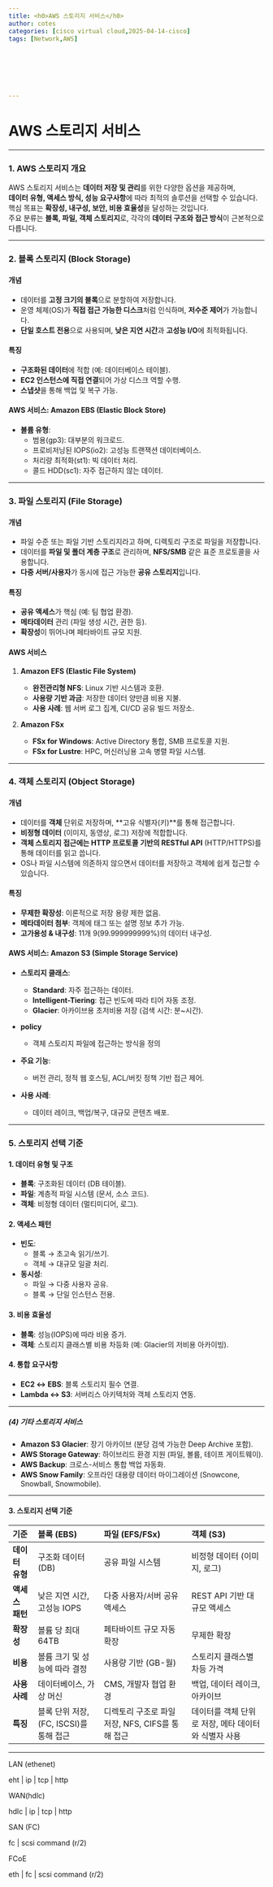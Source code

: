 ```yaml
---
title: <h0>AWS 스토리지 서비스</h0>
author: cotes 
categories: [cisco virtual cloud,2025-04-14-cisco]
tags: [Network,AWS]







---
```


# AWS 스토리지 서비스

------

### **1. AWS 스토리지 개요**  
AWS 스토리지 서비스는 **데이터 저장 및 관리**를 위한 다양한 옵션을 제공하며,  
**데이터 유형, 액세스 방식, 성능 요구사항**에 따라 최적의 솔루션을 선택할 수 있습니다.  
핵심 목표는 **확장성, 내구성, 보안, 비용 효율성**을 달성하는 것입니다.  
주요 분류는 **블록, 파일, 객체 스토리지**로, 각각의 **데이터 구조와 접근 방식**이 근본적으로 다릅니다.  

---

### **2. 블록 스토리지 (Block Storage)**  

#### **개념**  
- 데이터를 **고정 크기의 블록**으로 분할하여 저장합니다.  
- 운영 체제(OS)가 **직접 접근 가능한 디스크**처럼 인식하며, **저수준 제어**가 가능합니다.  
- **단일 호스트 전용**으로 사용되며, **낮은 지연 시간**과 **고성능 I/O**에 최적화됩니다.  

#### **특징**  
- **구조화된 데이터**에 적합 (예: 데이터베이스 테이블).  
- **EC2 인스턴스에 직접 연결**되어 가상 디스크 역할 수행.  
- **스냅샷**을 통해 백업 및 복구 가능.  

#### **AWS 서비스: Amazon EBS (Elastic Block Store)**  
- **볼륨 유형**:  
  - 범용(gp3): 대부분의 워크로드.  
  - 프로비저닝된 IOPS(io2): 고성능 트랜잭션 데이터베이스.  
  - 처리량 최적화(st1): 빅 데이터 처리.  
  - 콜드 HDD(sc1): 자주 접근하지 않는 데이터.  
  
  

---

### **3. 파일 스토리지 (File Storage)**  

#### **개념**  
- 파일 수준 또는 파일 기반 스토리지라고 하며, 디렉토리 구조로 파일을 저장합니다.
- 데이터를 **파일 및 폴더 계층 구조**로 관리하며, **NFS/SMB** 같은 표준 프로토콜을 사용합니다.  
- **다중 서버/사용자**가 동시에 접근 가능한 **공유 스토리지**입니다.  

#### **특징**  
- **공유 액세스**가 핵심 (예: 팀 협업 환경).  
- **메타데이터** 관리 (파일 생성 시간, 권한 등).  
- **확장성**이 뛰어나며 페타바이트 규모 지원.  

#### **AWS 서비스**  
1. **Amazon EFS (Elastic File System)**  
   - **완전관리형 NFS**: Linux 기반 시스템과 호환.  
   - **사용량 기반 과금**: 저장한 데이터 양만큼 비용 지불.  
   - **사용 사례**: 웹 서버 로그 집계, CI/CD 공유 빌드 저장소.  

2. **Amazon FSx**  
   - **FSx for Windows**: Active Directory 통합, SMB 프로토콜 지원.  
   - **FSx for Lustre**: HPC, 머신러닝용 고속 병렬 파일 시스템.  

---

### **4. 객체 스토리지 (Object Storage)**  

#### **개념**  
- 데이터를 **객체** 단위로 저장하며, **고유 식별자(키)**를 통해 접근합니다.  
- **비정형 데이터** (이미지, 동영상, 로그) 저장에 적합합니다.  
- **객체 스토리지 접근에는 HTTP 프로토콜 기반의 RESTful API** (HTTP/HTTPS)를 통해 데이터를 읽고 씁니다.  
- OS나 파일 시스템에 의존하지 않으면서 데이터를 저장하고 객체에 쉽게 접근할 수 있습니다.

#### **특징**  
- **무제한 확장성**: 이론적으로 저장 용량 제한 없음.  
- **메타데이터 첨부**: 객체에 태그 또는 설명 정보 추가 가능.  
- **고가용성 & 내구성**: 11개 9(99.999999999%)의 데이터 내구성.  

#### **AWS 서비스: Amazon S3 (Simple Storage Service)**  
- **스토리지 클래스**:  
  - **Standard**: 자주 접근하는 데이터.  
  - **Intelligent-Tiering**: 접근 빈도에 따라 티어 자동 조정.  
  - **Glacier**: 아카이브용 초저비용 저장 (검색 시간: 분~시간).  
- **policy**
  - 객체 스토리지 파일에 접근하는 방식을 정의
  
- **주요 기능**:  
  - 버전 관리, 정적 웹 호스팅, ACL/버킷 정책 기반 접근 제어.  
- **사용 사례**:  
  - 데이터 레이크, 백업/복구, 대규모 콘텐츠 배포.  

---

### **5. 스토리지 선택 기준**  

#### **1. 데이터 유형 및 구조**  
- **블록**: 구조화된 데이터 (DB 테이블).  
- **파일**: 계층적 파일 시스템 (문서, 소스 코드).  
- **객체**: 비정형 데이터 (멀티미디어, 로그).  

#### **2. 액세스 패턴**  
- **빈도**:  
  - 블록 → 초고속 읽기/쓰기.  
  - 객체 → 대규모 일괄 처리.  
- **동시성**:  
  - 파일 → 다중 사용자 공유.  
  - 블록 → 단일 인스턴스 전용.  

#### **3. 비용 효율성**  
- **블록**: 성능(IOPS)에 따라 비용 증가.  
- **객체**: 스토리지 클래스별 비용 차등화 (예: Glacier의 저비용 아카이빙).  

#### **4. 통합 요구사항**  
- **EC2 ↔ EBS**: 블록 스토리지 필수 연결.  
- **Lambda ↔ S3**: 서버리스 아키텍처와 객체 스토리지 연동.  

---

##### **(4) 기타 스토리지 서비스**

- **Amazon S3 Glacier**: 장기 아카이브 (분당 검색 가능한 Deep Archive 포함).
- **AWS Storage Gateway**: 하이브리드 환경 지원 (파일, 볼륨, 테이프 게이트웨이).
- **AWS Backup**: 크로스-서비스 통합 백업 자동화.
- **AWS Snow Family**: 오프라인 대용량 데이터 마이그레이션 (Snowcone, Snowball, Snowmobile).

------

#### **3. 스토리지 선택 기준**

| **기준**        | **블록 (EBS)**                          | **파일 (EFS/FSx)**                               | **객체 (S3)**                                        |
| :-------------- | :-------------------------------------- | :----------------------------------------------- | :--------------------------------------------------- |
| **데이터 유형** | 구조화 데이터 (DB)                      | 공유 파일 시스템                                 | 비정형 데이터 (이미지, 로그)                         |
| **액세스 패턴** | 낮은 지연 시간, 고성능 IOPS             | 다중 사용자/서버 공유 액세스                     | REST API 기반 대규모 액세스                          |
| **확장성**      | 볼륨 당 최대 64TB                       | 페타바이트 규모 자동 확장                        | 무제한 확장                                          |
| **비용**        | 볼륨 크기 및 성능에 따라 결정           | 사용량 기반 (GB-월)                              | 스토리지 클래스별 차등 가격                          |
| **사용 사례**   | 데이터베이스, 가상 머신                 | CMS, 개발자 협업 환경                            | 백업, 데이터 레이크, 아카이브                        |
| **특징**        | 블록 단위 저장, (FC, ISCSI)를 통해 접근 | 디렉토리 구조로 파일 저장, NFS, CIFS를 통해 접근 | 데이터를 객체 단위로 저장, 메타 데이터와 식별자 사용 |

------

LAN (ethenet)

eht | ip | tcp | http



WAN(hdlc)

hdlc | ip | tcp | http



SAN (FC)

fc | scsi command (r/2)



FCoE

eth | fc |  scsi command (r/2)
